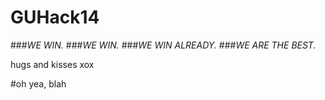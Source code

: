 GUHack14
========
###*WE WIN.*
###*WE WIN.*
###*WE WIN ALREADY.*
###*WE ARE THE BEST.*

hugs and kisses xox

#oh yea, blah